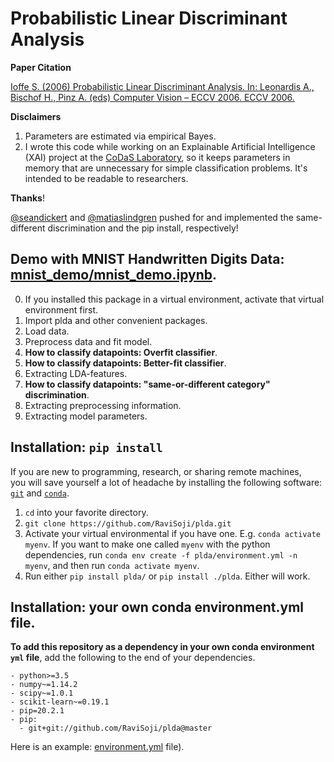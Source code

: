 # Probabilistic Linear Discriminant Analysis

__Paper Citation__

[Ioffe S. (2006) Probabilistic Linear Discriminant Analysis. 
 In: Leonardis A., Bischof H., Pinz A. (eds) Computer Vision – ECCV 2006. 
 ECCV 2006.](ioffe2006plda.pdf)

__Disclaimers__

1. Parameters are estimated via empirical Bayes.
2. I wrote this code while working on an Explainable Artificial Intelligence 
    (XAI) project at the 
    [CoDaS Laboratory](http://shaftolab.com/people.html), 
    so it keeps parameters in memory that are unnecessary for simple 
    classification problems.
   It's intended to be readable to researchers.

__Thanks__!

[@seandickert](https://github.com/seandickert) and 
 [@matiaslindgren](https://github.com/matiaslindgren) pushed for and 
 implemented the same-different discrimination and the pip install, 
 respectively!

## Demo with MNIST Handwritten Digits Data: [mnist_demo/mnist_demo.ipynb](./mnist_demo/mnist_demo.ipynb).

0. If you installed this package in a virtual environment, 
    activate that virtual environment first.
1. Import plda and other convenient packages.
2. Load data.
3. Preprocess data and fit model.
4. __How to classify datapoints: Overfit classifier__.
5. __How to classify datapoints: Better-fit classifier__.
6. Extracting LDA-features.
7. __How to classify datapoints: "same-or-different category" discrimination__.
8. Extracting preprocessing information.
9. Extracting model parameters.

## Installation: `pip install`

If you are new to programming, research, or sharing remote machines,  
 you will save yourself a lot of headache by installing the following software:
 [`git`](https://git-scm.com/downloads) and 
 [`conda`](https://github.com/conda/conda).

1. `cd` into your favorite directory.
2. `git clone https://github.com/RaviSoji/plda.git`
3. Activate your virtual environmental if you have one.
   E.g. `conda activate myenv`.
   If you want to make one called `myenv` with the python dependencies, 
    run `conda env create -f plda/environment.yml -n myenv`, 
    and then run `conda activate myenv`.
4. Run either `pip install plda/` or `pip install ./plda`. Either will work.

## Installation: your own conda environment.yml file.

__To add this repository as a dependency in your own conda environment 
 `yml` file__, 
 add the following to the end of your dependencies.
  ```
  - python>=3.5
  - numpy~=1.14.2
  - scipy~=1.0.1
  - scikit-learn~=0.19.1
  - pip=20.2.1
  - pip:
    - git+git://github.com/RaviSoji/plda@master
  ```
Here is an example: [environment.yml](./environment.yml) file).
